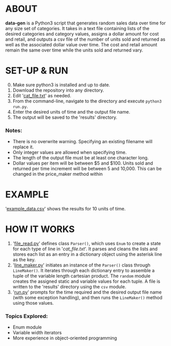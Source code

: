 
# ABOUT
**data-gen** is a Python3 script that generates random sales data over time for any size set of categories. It takes in a text file containing lists of the desired categories and category values, assigns a dollar amount for cost and retail, and outputs a csv file of the number of units sold and returned as well as the associated dollar value over time. The cost and retail amount remain the same over time while the units sold and returned vary.



# SET-UP & RUN
0. Make sure python3 is installed and up to date.
1. Download the repository into any directory.
2. Edit '[cat_file.txt](https://github.com/eferrara3/data-gen/blob/master/cat_file.txt)' as needed.
3. From the command-line, navigate to the directory and execute `python3 run.py`.
4. Enter the desired units of time and the output file name.
5. The output will be saved to the 'results' directory.

### Notes:
- There is no overwrite warning. Specifying an existing filename will replace it.
- Only integer values are allowed when specifying time.
- The length of the output file must be at least one character long.
- Dollar values per item will be between $5 and $100. Units sold and returned per time increment will be between 5 and 10,000. This can be changed in the price_maker method within



# EXAMPLE
'[example_data.csv](https://github.com/eferrara3/data-gen/blob/master/results/example_data.csv)' shows the results for 10 units of time.



# HOW IT WORKS
1. '[file_read.py](https://github.com/eferrara3/data-gen/blob/master/file_read.py)' defines class `Parser()`, which uses `Enum` to create a state for each type of line in '*cat_file.txt*'. It parses and cleans the lists and stores each list as an entry in a dictionary object using the asterisk line as the key.
2. '[line_maker.py](https://github.com/eferrara3/data-gen/blob/master/line_maker.py)' initiates an instance of the `Parser()` class through `LineMaker()`. It iterates through each dictionary entry to assemble a tuple of the variable length cartesian product. The `random` module creates the assigned static and variable values for each tuple. A file is written to the 'results' directory using the `csv` module.
3. '[run.py](https://github.com/eferrara3/data-gen/blob/master/run.py)' prompts for the time required and the desired output file name (with some exception handling), and then runs the `LineMaker()` method using those values.

### Topics Explored:
- Enum module
- Variable width iterators
- More experience in object-oriented programming
